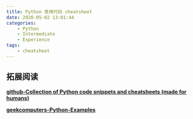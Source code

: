 ```yaml
---
title: Python 常用代码 cheatsheet
date: 2020-05-02 13:01:44
categories:
	- Python
	- Intermediate
	- Experience
tags:
	- cheatsheet
---
```


## 拓展阅读

[**github-Collection of Python code snippets and cheatsheets (made for humans)**](https://github.com/BisratYalew/python-cheatsheet)

[**geekcomputers-Python-Examples**](https://github.com/geekcomputers/Python)

